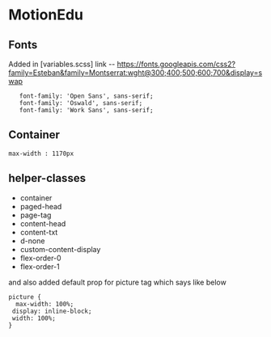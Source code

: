 # MotionEdu

## Fonts
  Added in [variables.scss]
  link -- https://fonts.googleapis.com/css2?family=Esteban&family=Montserrat:wght@300;400;500;600;700&display=swap
  
       font-family: 'Open Sans', sans-serif;
       font-family: 'Oswald', sans-serif;
       font-family: 'Work Sans', sans-serif;
   

## Container
  `max-width : 1170px`

## helper-classes
  - container
  - paged-head
  - page-tag
  - content-head
  - content-txt
  - d-none
  - custom-content-display
  - flex-order-0
  - flex-order-1
 
 and also added default prop for picture tag which says like below

    picture {
      max-width: 100%;
     display: inline-block;
     width: 100%;
    }
  